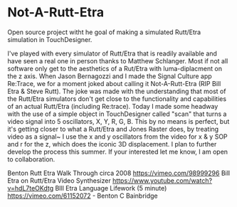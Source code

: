 # Not-A-Rutt-Etra
Open source project witht he goal of making a simulated Rutt/Etra simulation in TouchDesigner.

I've played with every simulator of Rutt/Etra that is readily available and have seen a real one in person thanks to Matthew Schlanger. Most if not all software only get to the aesthetics of a Rut/Etra with luma-diplacment on the z axis. When Jason Bernagozzi and I made the Signal Culture app Re:Trace, we for a moment joked about calling it Not-A-Rutt-Etra (RIP Bill Etra & Steve Rutt). The joke was made with the understanding that most of the Rutt/Etra simulators don't get close to the functionality and capabilities of an actual Rutt/Etra (including Re:trace).  Today I made some headway with the use of a simple object in TouchDesigner called "scan" that turns a video signal into 5 oscillators, X, Y, R, G, B. This by no means is perfect, but it's getting closer to what a Rutt/Etra and Jones Raster does, by treating video as a signal~ I use the x and y oscillators from the video for x & y SOP and r for the z, which does the iconic 3D displacement. I plan to further develop the process this summer. If your interested let me know, I am open to collaboration.

Benton Rutt Etra Walk Through circa 2008 https://vimeo.com/98999296
Bill Etra on Rutt/Etra Video Synthesizer https://www.youtube.com/watch?v=hdL7teOKdtg
BIll Etra Language Lifework (5 minute) https://vimeo.com/61152072 - Benton C Bainbridge
